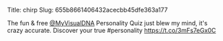 Title: chirp
Slug: 655b8661406432acecbb45dfe363a177

The fun &amp; free <a href="http://twitter.com/MyVisualDNA">@MyVisualDNA</a> Personality Quiz just blew my mind, it's crazy accurate. Discover your true #personality <a href="https://t.co/3mFs7eGx0C">https://t.co/3mFs7eGx0C</a>
